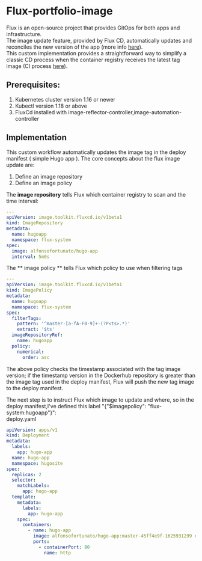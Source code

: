 # Flux-portfolio-image

Flux is an open-source project that provides GitOps for both apps and infrastructure.  
The image update feature, provided by Flux CD, automatically updates and reconciles the new version of the app (more info [here](https://fluxcd.io/docs/guides/image-update/)).  
This custom implementation provides a straightforward way to simplify a classic CD process when the container registry receives the latest tag image (CI process [here](https://github.com/MovieMaker93/hugo-arm-site)).

## Prerequisites:
1) Kubernetes cluster version 1.16 or newer
2) Kubectl version 1.18 or above
3) FluxCd installed with image-reflector-controller,image-automation-controller

## Implementation

This custom workflow automatically updates the image tag in the deploy manifest ( simple Hugo app ).
The core concepts about the flux image update are:
1) Define an image repository
2) Define an image policy

The **image repository** tells Flux which container registry to scan and the time interval:  
```yaml
---
apiVersion: image.toolkit.fluxcd.io/v1beta1
kind: ImageRepository
metadata:
  name: hugoapp
  namespace: flux-system
spec:
  image: alfonsofortunato/hugo-app
  interval: 5m0s
```
The ** image policy ** tells Flux which policy to use when filtering tags  
```yaml
---
apiVersion: image.toolkit.fluxcd.io/v1beta1
kind: ImagePolicy
metadata:
  name: hugoapp
  namespace: flux-system
spec:
  filterTags:
    pattern: '^master-[a-fA-F0-9]+-(?P<ts>.*)'
    extract: '$ts'  
  imageRepositoryRef:
    name: hugoapp
  policy:
    numerical:
      order: asc
```
The above policy checks the timestamp associated with the tag image version; if the timestamp version in the Dockerhub repository is greater than the image tag used in the deploy manifest, Flux will push the new tag image to the deploy manifest.

The next step is to instruct Flux which image to update and where, so in the deploy manifest,I've defined this label "{"$imagepolicy": "flux-system:hugoapp"}":  
deploy.yaml
```yaml
apiVersion: apps/v1
kind: Deployment
metadata:
  labels:
    app: hugo-app
  name: hugo-app
  namespace: hugosite
spec:
  replicas: 2
  selector:
    matchLabels:
      app: hugo-app
  template:
    metadata:
      labels:
        app: hugo-app
    spec:
      containers:
        - name: hugo-app
          image: alfonsofortunato/hugo-app:master-45ff4e9f-1625931299 # {"$imagepolicy": "flux-system:hugoapp"}
          ports:
            - containerPort: 80
              name: http
  ```
